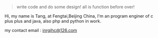 

> write code and do some design!
> all is function before over!

Hi, my name is Tang, at Fengtai,Beijing China, I'm an program enginer of c plus plus and java, also php and python in work.

my contact email : inrgihc@126.com


